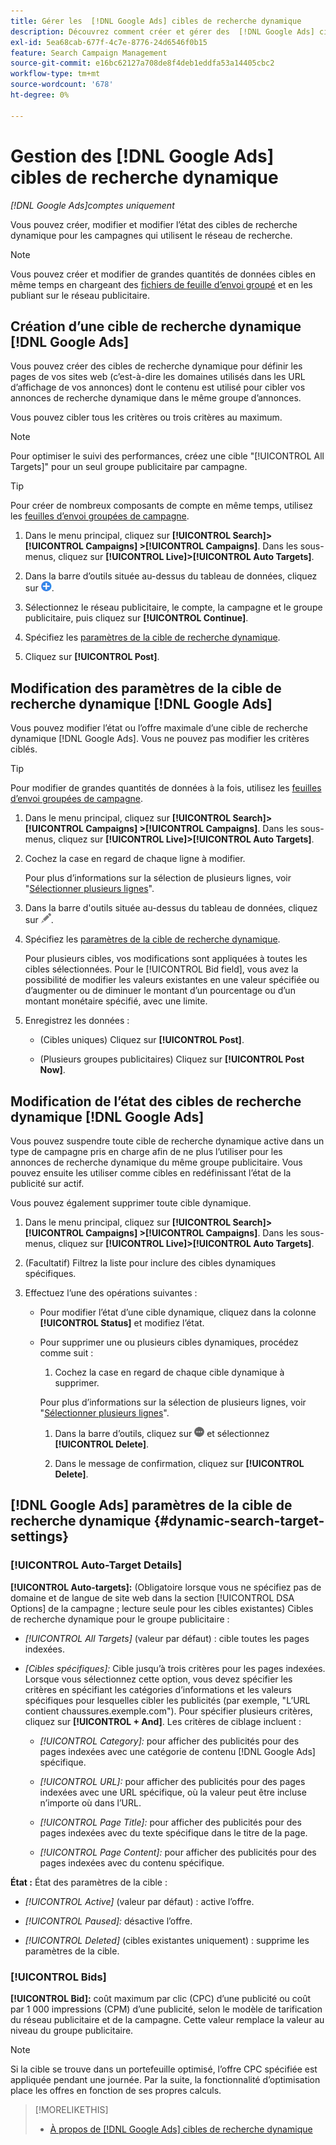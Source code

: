 ```yaml
---
title: Gérer les  [!DNL Google Ads] cibles de recherche dynamique
description: Découvrez comment créer et gérer des  [!DNL Google Ads] cibles de recherche dynamique.
exl-id: 5ea68cab-677f-4c7e-8776-24d6546f0b15
feature: Search Campaign Management
source-git-commit: e16bc62127a708de8f4deb1eddfa53a14405cbc2
workflow-type: tm+mt
source-wordcount: '678'
ht-degree: 0%

---
```


# Gestion des [!DNL Google Ads] cibles de recherche dynamique

*[!DNL Google Ads]comptes uniquement*

Vous pouvez créer, modifier et modifier l’état des cibles de recherche dynamique pour les campagnes qui utilisent le réseau de recherche.

>[!NOTE]
>
>Vous pouvez créer et modifier de grandes quantités de données cibles en même temps en chargeant des [fichiers de feuille d’envoi groupé](/help/search-social-commerce/campaign-management/bulksheets/bulksheet-about.md) et en les publiant sur le réseau publicitaire.

## Création d’une cible de recherche dynamique [!DNL Google Ads]

Vous pouvez créer des cibles de recherche dynamique pour définir les pages de vos sites web (c’est-à-dire les domaines utilisés dans les URL d’affichage de vos annonces) dont le contenu est utilisé pour cibler vos annonces de recherche dynamique dans le même groupe d’annonces.

Vous pouvez cibler tous les critères ou trois critères au maximum.

>[!NOTE]
>
>Pour optimiser le suivi des performances, créez une cible &quot;[!UICONTROL All Targets]&quot; pour un seul groupe publicitaire par campagne.

>[!TIP]
>
>Pour créer de nombreux composants de compte en même temps, utilisez les [feuilles d’envoi groupées de campagne](/help/search-social-commerce/campaign-management/bulksheets/bulksheet-about.md).

1. Dans le menu principal, cliquez sur **[!UICONTROL Search]> [!UICONTROL Campaigns] >[!UICONTROL Campaigns]**. Dans les sous-menus, cliquez sur **[!UICONTROL Live]>[!UICONTROL Auto Targets]**.

1. Dans la barre d’outils située au-dessus du tableau de données, cliquez sur ![Créer](/help/search-social-commerce/assets/add.png "Créer").

1. Sélectionnez le réseau publicitaire, le compte, la campagne et le groupe publicitaire, puis cliquez sur **[!UICONTROL Continue]**.

1. Spécifiez les [paramètres de la cible de recherche dynamique](#dynamic-search-target-settings).

1. Cliquez sur **[!UICONTROL Post]**.

## Modification des paramètres de la cible de recherche dynamique [!DNL Google Ads]

Vous pouvez modifier l’état ou l’offre maximale d’une cible de recherche dynamique [!DNL Google Ads]. Vous ne pouvez pas modifier les critères ciblés.

>[!TIP]
>
>Pour modifier de grandes quantités de données à la fois, utilisez les [feuilles d’envoi groupées de campagne](/help/search-social-commerce/campaign-management/bulksheets/bulksheet-about.md).

1. Dans le menu principal, cliquez sur **[!UICONTROL Search]> [!UICONTROL Campaigns] >[!UICONTROL Campaigns]**. Dans les sous-menus, cliquez sur **[!UICONTROL Live]>[!UICONTROL Auto Targets]**.

1. Cochez la case en regard de chaque ligne à modifier.

   Pour plus d’informations sur la sélection de plusieurs lignes, voir &quot;[Sélectionner plusieurs lignes](/help/search-social-commerce/common-tasks/navigation-editing-selection/multiple-rows-select.md)&quot;.

1. Dans la barre d&#39;outils située au-dessus du tableau de données, cliquez sur ![Modifier](/help/search-social-commerce/assets/edit.png "Modifier").

1. Spécifiez les [paramètres de la cible de recherche dynamique](#dynamic-search-target-settings).

   Pour plusieurs cibles, vos modifications sont appliquées à toutes les cibles sélectionnées. Pour le [!UICONTROL Bid field], vous avez la possibilité de modifier les valeurs existantes en une valeur spécifiée ou d’augmenter ou de diminuer le montant d’un pourcentage ou d’un montant monétaire spécifié, avec une limite.

1. Enregistrez les données :

   * (Cibles uniques) Cliquez sur **[!UICONTROL Post]**.

   * (Plusieurs groupes publicitaires) Cliquez sur **[!UICONTROL Post Now]**.

## Modification de l’état des cibles de recherche dynamique [!DNL Google Ads]

Vous pouvez suspendre toute cible de recherche dynamique active dans un type de campagne pris en charge afin de ne plus l’utiliser pour les annonces de recherche dynamique du même groupe publicitaire. Vous pouvez ensuite les utiliser comme cibles en redéfinissant l’état de la publicité sur actif.

Vous pouvez également supprimer toute cible dynamique.

1. Dans le menu principal, cliquez sur **[!UICONTROL Search]> [!UICONTROL Campaigns] >[!UICONTROL Campaigns]**. Dans les sous-menus, cliquez sur **[!UICONTROL Live]>[!UICONTROL Auto Targets]**.

1. (Facultatif) Filtrez la liste pour inclure des cibles dynamiques spécifiques.

1. Effectuez l’une des opérations suivantes :

   * Pour modifier l’état d’une cible dynamique, cliquez dans la colonne **[!UICONTROL Status]** et modifiez l’état.

   * Pour supprimer une ou plusieurs cibles dynamiques, procédez comme suit :

      1. Cochez la case en regard de chaque cible dynamique à supprimer.

     Pour plus d’informations sur la sélection de plusieurs lignes, voir &quot;[Sélectionner plusieurs lignes](/help/search-social-commerce/common-tasks/navigation-editing-selection/multiple-rows-select.md)&quot;.

      1. Dans la barre d’outils, cliquez sur ![Plus](/help/search-social-commerce/assets/more.png "Plus") et sélectionnez **[!UICONTROL Delete]**.

      1. Dans le message de confirmation, cliquez sur **[!UICONTROL Delete]**.

## [!DNL Google Ads] paramètres de la cible de recherche dynamique {#dynamic-search-target-settings}

### [!UICONTROL Auto-Target Details]

**[!UICONTROL Auto-targets]:** (Obligatoire lorsque vous ne spécifiez pas de domaine et de langue de site web dans la section [!UICONTROL DSA Options] de la campagne ; lecture seule pour les cibles existantes) Cibles de recherche dynamique pour le groupe publicitaire :

* *[!UICONTROL All Targets]* (valeur par défaut) : cible toutes les pages indexées.

* *\[Cibles spécifiques\]:* Cible jusqu’à trois critères pour les pages indexées. Lorsque vous sélectionnez cette option, vous devez spécifier les critères en spécifiant les catégories d’informations et les valeurs spécifiques pour lesquelles cibler les publicités (par exemple, &quot;L’URL contient chaussures.exemple.com&quot;). Pour spécifier plusieurs critères, cliquez sur **[!UICONTROL + And]**. Les critères de ciblage incluent :

   * *[!UICONTROL Category]:* pour afficher des publicités pour des pages indexées avec une catégorie de contenu [!DNL Google Ads] spécifique.

   * *[!UICONTROL URL]:* pour afficher des publicités pour des pages indexées avec une URL spécifique, où la valeur peut être incluse n’importe où dans l’URL.

   * *[!UICONTROL Page Title]:* pour afficher des publicités pour des pages indexées avec du texte spécifique dans le titre de la page.

   * *[!UICONTROL Page Content]:* pour afficher des publicités pour des pages indexées avec du contenu spécifique.

**État :** État des paramètres de la cible :

* *[!UICONTROL Active]* (valeur par défaut) : active l’offre.

* *[!UICONTROL Paused]:* désactive l’offre.

* *[!UICONTROL Deleted]* (cibles existantes uniquement) : supprime les paramètres de la cible.

### [!UICONTROL Bids]

**[!UICONTROL Bid]:** coût maximum par clic (CPC) d’une publicité ou coût par 1 000 impressions (CPM) d’une publicité, selon le modèle de tarification du réseau publicitaire et de la campagne. Cette valeur remplace la valeur au niveau du groupe publicitaire.

>[!NOTE]
>
>Si la cible se trouve dans un portefeuille optimisé, l’offre CPC spécifiée est appliquée pendant une journée. Par la suite, la fonctionnalité d’optimisation place les offres en fonction de ses propres calculs.

>[!MORELIKETHIS]
>
>* [À propos de [!DNL Google Ads] cibles de recherche dynamique](dynamic-search-target-about.md)
